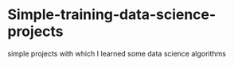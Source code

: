 # Simple-training-data-science-projects
simple projects with which I learned some data science algorithms
